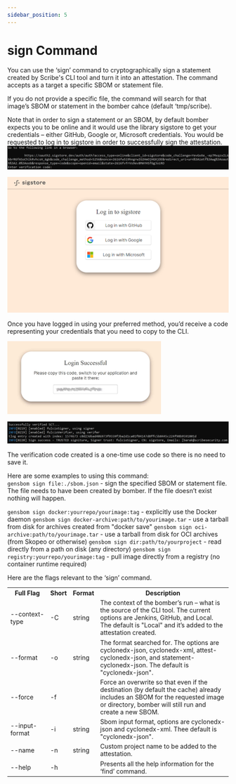 ```yaml
---
sidebar_position: 5
---
```


# sign Command

You can use the ‘sign’ command to cryptographically sign a statement created by Scribe's CLI tool and turn it into an attestation. The command accepts as a target a specific SBOM or statement file.

If you do not provide a specific file, the command will search for that image’s SBOM or statement in the bomber cahce (default ‘tmp/scribe). 

Note that in order to sign a statement or an SBOM, by default bomber expects you to be online and it would use the library sigstore to get your credentials – either GitHub, Google or, Microsoft credentials.  You would be requested to log in to sigstore in order to successfully sign the attestation.
![Sigstore link](/img/cli/sigstore_link.png)

<img src='../../img/cli/sigstore_login.png' alt='Sigstore login' width="600" /><br/>   

Once you have logged in using your preferred method, you’d receive a code representing your credentials that you need to copy to the CLI. 

<img src='../../img/cli/sigstore_login_code.png' alt='Sigstore login code' width="350" />   

![Signing success](/img/cli/sign_success.png)  

The verification code created is a one-time use code so there is no need to save it.

Here are some examples to using this command:   
```gensbom sign file:./sbom.json``` - sign the specified SBOM or statement file. The file needs to have been created by bomber. If the file doesn’t exist nothing will happen.

```gensbom sign docker:yourrepo/yourimage:tag``` - explicitly use the Docker daemon
```gensbom sign docker-archive:path/to/yourimage.tar``` - use a tarball from disk for archives created from "docker save"
```gensbom sign oci-archive:path/to/yourimage.tar``` - use a tarball from disk for OCI archives (from Skopeo or otherwise)
```gensbom sign dir:path/to/yourproject``` - read directly from a path on disk (any directory)
```gensbom sign registry:yourrepo/yourimage:tag``` - pull image directly from a registry (no container runtime required)

Here are the flags relevant to the ‘sign’ command.

<table>
  <tr>
    <th width='18%'>Full Flag</th>
    <th>Short</th>
    <th>Format</th>
    <th>Description</th>
  </tr>
  <tr>
    <td>--context-type</td>
    <td>-C</td>
    <td>string</td>
    <td>The context of the bomber’s run – what is the source of the CLI tool. The current options are Jenkins, GitHub, and Local. The default is "Local" and it’s added to the attestation created.</td>
  </tr>
  <tr>
    <td>--format</td>
    <td>-o</td>
    <td>string</td>
    <td>The format searched for. The options are cyclonedx-json, cyclonedx-xml, attest-cyclonedx-json, and statement-cyclonedx-json. The default is "cyclonedx-json".</td>
  </tr>
  <tr>
    <td>--force</td>
    <td>-f</td>
    <td></td>
    <td>Force an overwrite so that even if the destination (by default the cache) already includes an SBOM for the requested image or directory, bomber will still run and create a new SBOM.</td>
  </tr>
  <tr>
    <td>--input-format</td>
    <td>-i</td>
    <td>string</td>
    <td>Sbom input format, options are cyclonedx-json and cyclonedx-xml. Thee default is "cyclonedx-json".</td>
  </tr>
  <tr>
    <td>--name</td>
    <td>-n</td>
    <td>string</td>
    <td>Custom project name to be added to the attestation.</td>
  </tr>  
  <tr>
    <td>--help</td>
    <td>-h</td>
    <td></td>
    <td>Presents all the help information for the ‘find’ command.</td>
  </tr>
</table>
